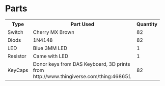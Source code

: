 # Parts
<table>
  <tr><th>Type</th><th>Part Used</th><th>Quantity</th></tr>
  <tr><td>Switch</td><td>Cherry MX Brown</td><td>82</td></tr>
  <tr><td>Diods</td><td>1N4148</td><td>82</td></tr>
  <tr><td>LED</td><td>Blue 3MM LED</td><td>1</td></tr>
  <tr><td>Resistor</td><td>Came with LED</td><td>1</td></tr>
  <tr><td>KeyCaps</td><td>Donor keys from DAS Keyboard, 3D prints from http://www.thingiverse.com/thing:468651</td><td>82</td></tr>
</table>
